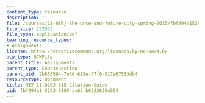 ```yaml
---
content_type: resource
description: ''
file: /courses/11-016j-the-once-and-future-city-spring-2015/fbf994a152936805cc63b6523820e564_11016J_S15_CitationGuide.pdf
file_size: 252535
file_type: application/pdf
learning_resource_types:
- Assignments
license: https://creativecommons.org/licenses/by-nc-sa/4.0/
ocw_type: OCWFile
parent_title: Assignments
parent_type: CourseSection
parent_uid: 2b653594-7e36-695e-77f0-817e67553db4
resourcetype: Document
title: MIT 11.016J S15 Citation Guide
uid: fbf994a1-5293-6805-cc63-b6523820e564
---
```

